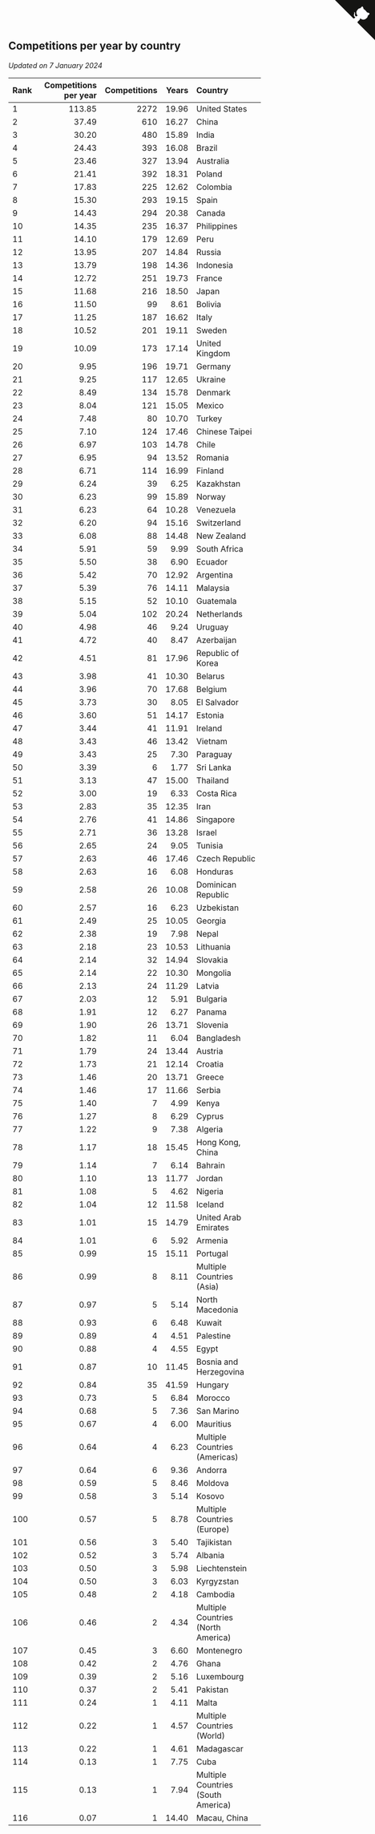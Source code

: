 ## Competitions per year by country

*Updated on  7 January 2024*

| Rank | Competitions per year | Competitions | Years | Country |
| :--- | ---: | ---: | ---: | :--- |
| 1 | 113.85 | 2272 | 19.96 | United States |
| 2 | 37.49 | 610 | 16.27 | China |
| 3 | 30.20 | 480 | 15.89 | India |
| 4 | 24.43 | 393 | 16.08 | Brazil |
| 5 | 23.46 | 327 | 13.94 | Australia |
| 6 | 21.41 | 392 | 18.31 | Poland |
| 7 | 17.83 | 225 | 12.62 | Colombia |
| 8 | 15.30 | 293 | 19.15 | Spain |
| 9 | 14.43 | 294 | 20.38 | Canada |
| 10 | 14.35 | 235 | 16.37 | Philippines |
| 11 | 14.10 | 179 | 12.69 | Peru |
| 12 | 13.95 | 207 | 14.84 | Russia |
| 13 | 13.79 | 198 | 14.36 | Indonesia |
| 14 | 12.72 | 251 | 19.73 | France |
| 15 | 11.68 | 216 | 18.50 | Japan |
| 16 | 11.50 | 99 | 8.61 | Bolivia |
| 17 | 11.25 | 187 | 16.62 | Italy |
| 18 | 10.52 | 201 | 19.11 | Sweden |
| 19 | 10.09 | 173 | 17.14 | United Kingdom |
| 20 | 9.95 | 196 | 19.71 | Germany |
| 21 | 9.25 | 117 | 12.65 | Ukraine |
| 22 | 8.49 | 134 | 15.78 | Denmark |
| 23 | 8.04 | 121 | 15.05 | Mexico |
| 24 | 7.48 | 80 | 10.70 | Turkey |
| 25 | 7.10 | 124 | 17.46 | Chinese Taipei |
| 26 | 6.97 | 103 | 14.78 | Chile |
| 27 | 6.95 | 94 | 13.52 | Romania |
| 28 | 6.71 | 114 | 16.99 | Finland |
| 29 | 6.24 | 39 | 6.25 | Kazakhstan |
| 30 | 6.23 | 99 | 15.89 | Norway |
| 31 | 6.23 | 64 | 10.28 | Venezuela |
| 32 | 6.20 | 94 | 15.16 | Switzerland |
| 33 | 6.08 | 88 | 14.48 | New Zealand |
| 34 | 5.91 | 59 | 9.99 | South Africa |
| 35 | 5.50 | 38 | 6.90 | Ecuador |
| 36 | 5.42 | 70 | 12.92 | Argentina |
| 37 | 5.39 | 76 | 14.11 | Malaysia |
| 38 | 5.15 | 52 | 10.10 | Guatemala |
| 39 | 5.04 | 102 | 20.24 | Netherlands |
| 40 | 4.98 | 46 | 9.24 | Uruguay |
| 41 | 4.72 | 40 | 8.47 | Azerbaijan |
| 42 | 4.51 | 81 | 17.96 | Republic of Korea |
| 43 | 3.98 | 41 | 10.30 | Belarus |
| 44 | 3.96 | 70 | 17.68 | Belgium |
| 45 | 3.73 | 30 | 8.05 | El Salvador |
| 46 | 3.60 | 51 | 14.17 | Estonia |
| 47 | 3.44 | 41 | 11.91 | Ireland |
| 48 | 3.43 | 46 | 13.42 | Vietnam |
| 49 | 3.43 | 25 | 7.30 | Paraguay |
| 50 | 3.39 | 6 | 1.77 | Sri Lanka |
| 51 | 3.13 | 47 | 15.00 | Thailand |
| 52 | 3.00 | 19 | 6.33 | Costa Rica |
| 53 | 2.83 | 35 | 12.35 | Iran |
| 54 | 2.76 | 41 | 14.86 | Singapore |
| 55 | 2.71 | 36 | 13.28 | Israel |
| 56 | 2.65 | 24 | 9.05 | Tunisia |
| 57 | 2.63 | 46 | 17.46 | Czech Republic |
| 58 | 2.63 | 16 | 6.08 | Honduras |
| 59 | 2.58 | 26 | 10.08 | Dominican Republic |
| 60 | 2.57 | 16 | 6.23 | Uzbekistan |
| 61 | 2.49 | 25 | 10.05 | Georgia |
| 62 | 2.38 | 19 | 7.98 | Nepal |
| 63 | 2.18 | 23 | 10.53 | Lithuania |
| 64 | 2.14 | 32 | 14.94 | Slovakia |
| 65 | 2.14 | 22 | 10.30 | Mongolia |
| 66 | 2.13 | 24 | 11.29 | Latvia |
| 67 | 2.03 | 12 | 5.91 | Bulgaria |
| 68 | 1.91 | 12 | 6.27 | Panama |
| 69 | 1.90 | 26 | 13.71 | Slovenia |
| 70 | 1.82 | 11 | 6.04 | Bangladesh |
| 71 | 1.79 | 24 | 13.44 | Austria |
| 72 | 1.73 | 21 | 12.14 | Croatia |
| 73 | 1.46 | 20 | 13.71 | Greece |
| 74 | 1.46 | 17 | 11.66 | Serbia |
| 75 | 1.40 | 7 | 4.99 | Kenya |
| 76 | 1.27 | 8 | 6.29 | Cyprus |
| 77 | 1.22 | 9 | 7.38 | Algeria |
| 78 | 1.17 | 18 | 15.45 | Hong Kong, China |
| 79 | 1.14 | 7 | 6.14 | Bahrain |
| 80 | 1.10 | 13 | 11.77 | Jordan |
| 81 | 1.08 | 5 | 4.62 | Nigeria |
| 82 | 1.04 | 12 | 11.58 | Iceland |
| 83 | 1.01 | 15 | 14.79 | United Arab Emirates |
| 84 | 1.01 | 6 | 5.92 | Armenia |
| 85 | 0.99 | 15 | 15.11 | Portugal |
| 86 | 0.99 | 8 | 8.11 | Multiple Countries (Asia) |
| 87 | 0.97 | 5 | 5.14 | North Macedonia |
| 88 | 0.93 | 6 | 6.48 | Kuwait |
| 89 | 0.89 | 4 | 4.51 | Palestine |
| 90 | 0.88 | 4 | 4.55 | Egypt |
| 91 | 0.87 | 10 | 11.45 | Bosnia and Herzegovina |
| 92 | 0.84 | 35 | 41.59 | Hungary |
| 93 | 0.73 | 5 | 6.84 | Morocco |
| 94 | 0.68 | 5 | 7.36 | San Marino |
| 95 | 0.67 | 4 | 6.00 | Mauritius |
| 96 | 0.64 | 4 | 6.23 | Multiple Countries (Americas) |
| 97 | 0.64 | 6 | 9.36 | Andorra |
| 98 | 0.59 | 5 | 8.46 | Moldova |
| 99 | 0.58 | 3 | 5.14 | Kosovo |
| 100 | 0.57 | 5 | 8.78 | Multiple Countries (Europe) |
| 101 | 0.56 | 3 | 5.40 | Tajikistan |
| 102 | 0.52 | 3 | 5.74 | Albania |
| 103 | 0.50 | 3 | 5.98 | Liechtenstein |
| 104 | 0.50 | 3 | 6.03 | Kyrgyzstan |
| 105 | 0.48 | 2 | 4.18 | Cambodia |
| 106 | 0.46 | 2 | 4.34 | Multiple Countries (North America) |
| 107 | 0.45 | 3 | 6.60 | Montenegro |
| 108 | 0.42 | 2 | 4.76 | Ghana |
| 109 | 0.39 | 2 | 5.16 | Luxembourg |
| 110 | 0.37 | 2 | 5.41 | Pakistan |
| 111 | 0.24 | 1 | 4.11 | Malta |
| 112 | 0.22 | 1 | 4.57 | Multiple Countries (World) |
| 113 | 0.22 | 1 | 4.61 | Madagascar |
| 114 | 0.13 | 1 | 7.75 | Cuba |
| 115 | 0.13 | 1 | 7.94 | Multiple Countries (South America) |
| 116 | 0.07 | 1 | 14.40 | Macau, China |


<a href="https://github.com/JustinTimeCuber/wca_statistics" class="github-corner" aria-label="View source on Github"><svg width="80" height="80" viewBox="0 0 250 250" style="fill:#151513; color:#fff; position: absolute; top: 0; border: 0; right: 0;" aria-hidden="true"><path d="M0,0 L115,115 L130,115 L142,142 L250,250 L250,0 Z"></path><path d="M128.3,109.0 C113.8,99.7 119.0,89.6 119.0,89.6 C122.0,82.7 120.5,78.6 120.5,78.6 C119.2,72.0 123.4,76.3 123.4,76.3 C127.3,80.9 125.5,87.3 125.5,87.3 C122.9,97.6 130.6,101.9 134.4,103.2" fill="currentColor" style="transform-origin: 130px 106px;" class="octo-arm"></path><path d="M115.0,115.0 C114.9,115.1 118.7,116.5 119.8,115.4 L133.7,101.6 C136.9,99.2 139.9,98.4 142.2,98.6 C133.8,88.0 127.5,74.4 143.8,58.0 C148.5,53.4 154.0,51.2 159.7,51.0 C160.3,49.4 163.2,43.6 171.4,40.1 C171.4,40.1 176.1,42.5 178.8,56.2 C183.1,58.6 187.2,61.8 190.9,65.4 C194.5,69.0 197.7,73.2 200.1,77.6 C213.8,80.2 216.3,84.9 216.3,84.9 C212.7,93.1 206.9,96.0 205.4,96.6 C205.1,102.4 203.0,107.8 198.3,112.5 C181.9,128.9 168.3,122.5 157.7,114.1 C157.9,116.9 156.7,120.9 152.7,124.9 L141.0,136.5 C139.8,137.7 141.6,141.9 141.8,141.8 Z" fill="currentColor" class="octo-body"></path></svg></a><style>.github-corner:hover .octo-arm{animation:octocat-wave 560ms ease-in-out}@keyframes octocat-wave{0%,100%{transform:rotate(0)}20%,60%{transform:rotate(-25deg)}40%,80%{transform:rotate(10deg)}}@media (max-width:500px){.github-corner:hover .octo-arm{animation:none}.github-corner .octo-arm{animation:octocat-wave 560ms ease-in-out}}</style>
